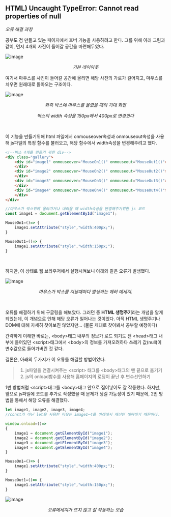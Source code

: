 ## HTML) Uncaught TypeError: Cannot read properties of null

*오류 해결 과정*

공부도 겸 만들고 있는 페이지에서 호버 기능을 사용하려고 한다. 그를 위해 아래 그림과 같이, 먼저 4개의 사진이 들어갈 공간을 마련해두었다. 

![image](/Users/nochan-u/Documents/info/Loop/img/posts/2021-10-31/src1.png)

*<center>기본 레이아웃</center>*

여기서 마우스를 사진이 들어갈 공간에 올리면 해당 사진의 가로가 길어지고, 마우스를 치우면 원래대로 돌아오는 구조이다.

![image](/Users/nochan-u/Documents/info/Loop/img/posts/2021-10-31/src2.png)

*<center>좌측 박스에 마우스를 올렸을 때의 기대 화면</center>*

*<center>박스의 width 속성을 150px에서 400px로 변경한다</center>*

<br>

이 기능을 만들기위해 html 파일에서 onmouseover속성과 onmouseout속성을 사용해 js파일의 특정 함수를 불러오고, 해당 함수에서 width속성을 변경해주려고 했다.

```html
<!--박스 4개를 만들기 위한 div-->
<div class="gallery">
 	<div id="image1" onmouseover="MouseOn1()" onmouseout="MouseOut1()">
	</div>
	<div id="image2" onmouseover="MouseOn2()" onmouseout="MouseOut2()">
	</div>
	<div id="image3" onmouseover="MouseOn3()" onmouseout="MouseOut3()">
	</div>
	<div id="image4" onmouseover="MouseOn4()" onmouseout="MouseOut4()">
	</div>
</div>
```

```js
//마우스가 박스위에 올라가거나 내려올 때 width속성을 변경해주기위한 js 코드
const image1 = document.getElementById("image1");

MouseOn1=()=> {
    image1.setAttribute("style","width:400px;");
}

MouseOut1=()=> {
    image1.setAttribute("style","width:150px;");
}
```

<br>

하지만, 이 상태로 웹 브라우저에서 실행시켜보니 아래와 같은 오류가 발생했다.

![image]()

*<center>마우스가 박스를 지날때마다 발생하는 에러 메세지.</center>*

<br>

오류를 해결하기 위해 구글링을 해보았다. 그러던 중 **HTML 생명주기**라는 개념을 알게 되었는데, 이 개념으로 인해 해당 오류가 일어나는 것이었다. 아직 HTML 생명주기나 DOM에 대해 자세히 찾아보진 않았지만... (물론 제대로 찾아봐서 공부할 예정이다)

간략하게 이해한 바로는, \<body\>태그 내부의 정보가 로드 되기도 전 \<head\>태그 내부에 들어있던 \<script\>태그에서 \<body\>의 정보를 가져오려하다 쓰레기 값(null)이 변수값으로 들어가버린 것 같다.

결론은, 아래의 두가지가 이 오류를 해결할 방법이었다. 

> 1. js파일을 연결시켜주는 \<script\> 태그를 \<body\>태그의 맨 끝으로 옮기기
> 2. js의 onload함수를 사용해 홈페이지의 로딩이 끝난 후 변수선언하기

1번 방법처럼 \<script\>태그를 \<body\>태그 안으로 집어넣어도 잘 작동했다. 하지만, 앞으로 js파일에 코드를 추가로 작성했을 때 문제가 생길 가능성이 있기 때문에, 2번 방법을 통해서 해당 오류를 해결했다.

```js
let image1, image2, image3, image4;
//const가 아닌 let을 사용한 이유는 image1~4를 아래에서 재선언 해야하기 때문이다.

window.onload=()=>
{
    image1 = document.getElementById("image1");
    image2 = document.getElementById("image2");
    image3 = document.getElementById("image3");
    image4 = document.getElementById("image4");
}

MouseOn1=()=> {
    image1.setAttribute("style","width:400px;");
}

MouseOut1=()=> {
    image1.setAttribute("style","width:150px;");
}
```

![image]()

*<center>오류메세지가 뜨지 않고 잘 작동하는 모습</center>*

